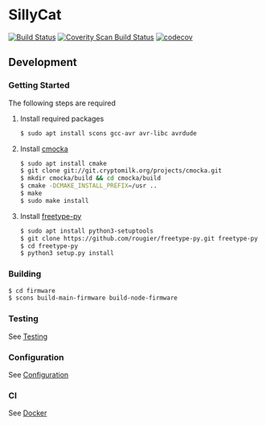 SillyCat
========

[![Build Status](https://travis-ci.com/Andreasdahlberg/sillycat.svg?branch=master)](https://travis-ci.com/Andreasdahlberg/sillycat)
[![Coverity Scan Build Status](https://scan.coverity.com/projects/11957/badge.svg)](https://scan.coverity.com/projects/andreasdahlberg-sillycat)
[![codecov](https://codecov.io/gh/Andreasdahlberg/sillycat/branch/master/graph/badge.svg)](https://codecov.io/gh/Andreasdahlberg/sillycat)

## Development

### Getting Started
The following steps are required

1. Install required packages
    ```bash
    $ sudo apt install scons gcc-avr avr-libc avrdude
    ```

1. Install [cmocka](https://cmocka.org/)
    ```bash
    $ sudo apt install cmake
    $ git clone git://git.cryptomilk.org/projects/cmocka.git
    $ mkdir cmocka/build && cd cmocka/build
    $ cmake -DCMAKE_INSTALL_PREFIX=/usr ..
    $ make
    $ sudo make install
    ```

1. Install [freetype-py](https://pypi.org/project/freetype-py/)
    ```bash
    $ sudo apt install python3-setuptools
    $ git clone https://github.com/rougier/freetype-py.git freetype-py
    $ cd freetype-py
    $ python3 setup.py install
    ```

### Building
```bash
$ cd firmware
$ scons build-main-firmware build-node-firmware
```

### Testing
See [Testing](firmware/tests/README.md)

### Configuration
See [Configuration](scripts/memory/README.md#config)

### CI
See [Docker](docker/README.md)
